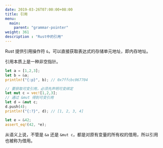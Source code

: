```yaml
---
date: 2019-03-26T07:00:00+08:00
title: 引用
menu:
  main:
    parent: "grammar-pointer"
weight: 361
description : "Rust中的引用"
---
```


Rust 提供引用操作符 `&`，可以直接获取表达式的存储单元地址，即内存地址。

引用本质上是一种非空指针。

```rust
let a = [1,2,3];
let b = &a;
println!("{:p}", b); // 0x7ffcbc067704

// 要获取可变引用，必须先声明可变绑定
let mut c = vec![1,2,3];
// 通过 &mut 得到可变引用
let d = &mut c;
d.push(4);
println!("{:?}", d); // [1, 2, 3, 4]

let e = &42;
assert_eq!(42, *e);
```



从语义上说，不管是 `&a` 还是 `&mut c`，都是对原有变量的所有权的借用，所以引用也被称为借用。
